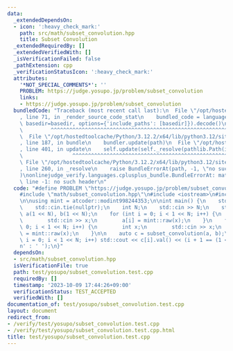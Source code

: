 ```yaml
---
data:
  _extendedDependsOn:
  - icon: ':heavy_check_mark:'
    path: src/math/subset_convolution.hpp
    title: Subset Convolution
  _extendedRequiredBy: []
  _extendedVerifiedWith: []
  _isVerificationFailed: false
  _pathExtension: cpp
  _verificationStatusIcon: ':heavy_check_mark:'
  attributes:
    '*NOT_SPECIAL_COMMENTS*': ''
    PROBLEM: https://judge.yosupo.jp/problem/subset_convolution
    links:
    - https://judge.yosupo.jp/problem/subset_convolution
  bundledCode: "Traceback (most recent call last):\n  File \"/opt/hostedtoolcache/Python/3.12.2/x64/lib/python3.12/site-packages/onlinejudge_verify/documentation/build.py\"\
    , line 71, in _render_source_code_stat\n    bundled_code = language.bundle(stat.path,\
    \ basedir=basedir, options={'include_paths': [basedir]}).decode()\n          \
    \         ^^^^^^^^^^^^^^^^^^^^^^^^^^^^^^^^^^^^^^^^^^^^^^^^^^^^^^^^^^^^^^^^^^^^^^^^^^^^^^^^^\n\
    \  File \"/opt/hostedtoolcache/Python/3.12.2/x64/lib/python3.12/site-packages/onlinejudge_verify/languages/cplusplus.py\"\
    , line 187, in bundle\n    bundler.update(path)\n  File \"/opt/hostedtoolcache/Python/3.12.2/x64/lib/python3.12/site-packages/onlinejudge_verify/languages/cplusplus_bundle.py\"\
    , line 401, in update\n    self.update(self._resolve(pathlib.Path(included), included_from=path))\n\
    \                ^^^^^^^^^^^^^^^^^^^^^^^^^^^^^^^^^^^^^^^^^^^^^^^^^^^^^^^^^\n \
    \ File \"/opt/hostedtoolcache/Python/3.12.2/x64/lib/python3.12/site-packages/onlinejudge_verify/languages/cplusplus_bundle.py\"\
    , line 260, in _resolve\n    raise BundleErrorAt(path, -1, \"no such header\"\
    )\nonlinejudge_verify.languages.cplusplus_bundle.BundleErrorAt: math/subset_convolution.hpp:\
    \ line -1: no such header\n"
  code: "#define PROBLEM \"https://judge.yosupo.jp/problem/subset_convolution\"\n\n\
    #include \"math/subset_convolution.hpp\"\n#include <iostream>\n#include \"atcoder/modint\"\
    \n\nusing mint = atcoder::modint998244353;\n\nint main() {\n    std::ios::sync_with_stdio(false);\n\
    \    std::cin.tie(nullptr);\n    int N;\n    std::cin >> N;\n    std::vector<mint>\
    \ a(1 << N), b(1 << N);\n    for (int i = 0; i < 1 << N; i++) {\n        int x;\n\
    \        std::cin >> x;\n        a[i] = mint::raw(x);\n    }\n    for (int i =\
    \ 0; i < 1 << N; i++) {\n        int x;\n        std::cin >> x;\n        b[i]\
    \ = mint::raw(x);\n    }\n\n    auto c = subset_convolution(a, b);\n    for (int\
    \ i = 0; i < 1 << N; i++) std::cout << c[i].val() << (i + 1 == (1 << N) ? '\\\
    n' : ' ');\n}"
  dependsOn:
  - src/math/subset_convolution.hpp
  isVerificationFile: true
  path: test/yosupo/subset_convolution.test.cpp
  requiredBy: []
  timestamp: '2023-10-09 17:44:26+09:00'
  verificationStatus: TEST_ACCEPTED
  verifiedWith: []
documentation_of: test/yosupo/subset_convolution.test.cpp
layout: document
redirect_from:
- /verify/test/yosupo/subset_convolution.test.cpp
- /verify/test/yosupo/subset_convolution.test.cpp.html
title: test/yosupo/subset_convolution.test.cpp
---
```

